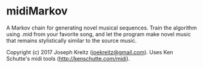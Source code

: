 # midiMarkov
A Markov chain for generating novel musical sequences. Train the algorithm using .mid from your favorite song, and let the program make novel music that remains stylistically similar to the source music.

Copyright (c) 2017 Joseph Kreitz (joekreitz@gmail.com). 
Uses Ken Schutte's midi tools (http://kenschutte.com/midi). 
